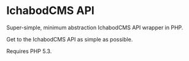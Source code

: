 IchabodCMS API
==============

Super-simple, minimum abstraction IchabodCMS API wrapper in PHP.

Get to the IchabodCMS API as simple as possible.

Requires PHP 5.3.
